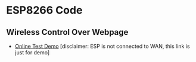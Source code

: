 # ESP8266 Code

## Wireless Control Over Webpage
- [Online Test Demo](https://medogan.com/test_server_demo/463_esp_webdemo.html) [disclaimer: ESP is not connected to WAN, this link is just for demo]

